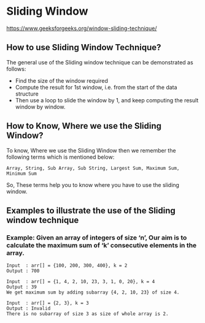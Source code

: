 # Sliding Window

https://www.geeksforgeeks.org/window-sliding-technique/

## How to use Sliding Window Technique?

The general use of the Sliding window technique can be demonstrated as follows:

- Find the size of the window required 
- Compute the result for 1st window, i.e. from the start of the data structure 
- Then use a loop to slide the window by 1, and keep computing the result window by window.

## How to Know, Where we use the Sliding Window?

To know, Where we use the Sliding Window then we remember the following terms which is mentioned below:

    Array, String, Sub Array, Sub String, Largest Sum, Maximum Sum, Minimum Sum

So, These terms help you to know where you have to use the sliding window.

## Examples to illustrate the use of the Sliding window technique

### Example: Given an array of integers of size ‘n’, Our aim is to calculate the maximum sum of ‘k’ consecutive elements in the array.

    Input  : arr[] = {100, 200, 300, 400}, k = 2
    Output : 700

    Input  : arr[] = {1, 4, 2, 10, 23, 3, 1, 0, 20}, k = 4 
    Output : 39
    We get maximum sum by adding subarray {4, 2, 10, 23} of size 4.

    Input  : arr[] = {2, 3}, k = 3
    Output : Invalid
    There is no subarray of size 3 as size of whole array is 2.
